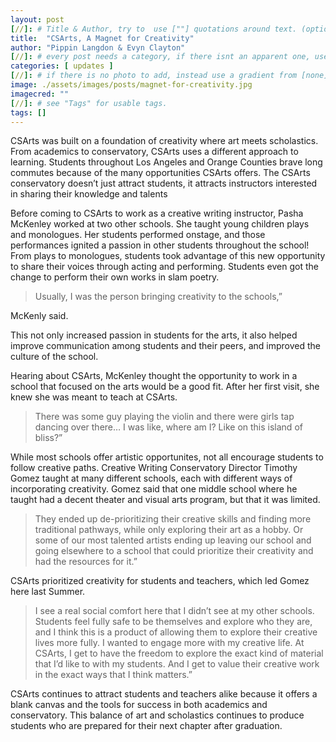 ```yaml
---
layout: post
[//]: # Title & Author, try to  use [""] quotations around text. (optional, just formality).
title:  "CSArts, A Magnet for Creativity"
author: "Pippin Langdon & Evyn Clayton"
[//]: # every post needs a category, if there isnt an apparent one, use [misc].
categories: [ updates ]
[//]: # if there is no photo to add, instead use a gradient from [none] folder by picking a number from 1-10. (all gradients are .jpg)
image: ./assets/images/posts/magnet-for-creativity.jpg
imagecred: ""
[//]: # see "Tags" for usable tags.
tags: []
---
```

CSArts was built on a foundation of creativity where art meets scholastics. From academics to conservatory, CSArts uses a different approach to learning. Students throughout Los Angeles and Orange Counties brave long commutes because of the many opportunities CSArts offers. The CSArts conservatory doesn’t just attract students, it attracts instructors interested in sharing their knowledge and talents 

Before coming to CSArts to work as a creative writing instructor, Pasha McKenley worked at two other schools. She taught young children plays and monologues. Her students performed onstage, and those performances ignited a passion in other students throughout the school! From plays to monologues, students took advantage of this new opportunity to share their voices through acting and performing. Students even got the change to perform their own works in slam poetry.

> Usually, I was the person bringing creativity to the schools,” 

McKenly said.  

This not only increased passion in students for the arts, it also helped improve communication among students and their peers, and improved the culture of the school.

Hearing about CSArts, McKenley thought the opportunity to work in a school that focused on the arts would be a good fit. After her first visit, she knew she was meant to teach at CSArts. 

> There was some guy playing the violin and there were girls tap dancing over there… I was like, where am I? Like on this island of bliss?”

While most schools offer artistic opportunites, not all encourage students to follow creative paths. Creative Writing Conservatory Director Timothy Gomez taught at many different schools, each with different ways of incorporating creativity. Gomez said that one middle school where he taught had a decent theater and visual arts program, but that it was limited. 

> They ended up de-prioritizing their creative skills and finding more traditional pathways, while only exploring their art as a hobby. Or some of our most talented artists ending up leaving our school and going elsewhere to a school that could prioritize their creativity and had the resources for it.”

CSArts prioritized creativity for students and teachers, which led Gomez here last Summer. 

> I see a real social comfort here that I didn’t see at my other schools. Students feel fully safe to be themselves and explore who they are, and I think this is a product of allowing them to explore their creative lives more fully. I wanted to engage more with my creative life. At CSArts, I get to have the freedom to explore the exact kind of material that I’d like to with my students. And I get to value their creative work in the exact ways that I think matters.”

CSArts continues to attract students and teachers alike because it offers a blank canvas and the tools for success in both academics and conservatory. This balance of art and scholastics continues to produce students who are prepared for their next chapter after graduation. 